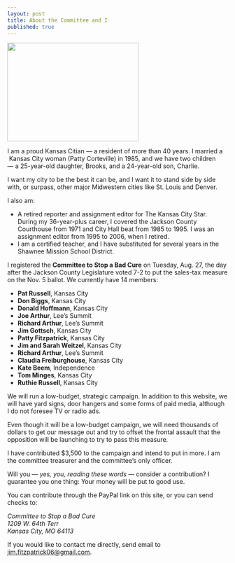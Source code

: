 ```yaml
---
layout: post
title: About the Committee and I
published: true
---
```


<img src="/v2/img/jimfitz.jpg" width="300" height="225" />

I am a proud Kansas Citian — a resident of more than 40 years. I married a  Kansas City woman (Patty Corteville) in 1985, and we have two children — a 25-year-old daughter, Brooks, and a 24-year-old son, Charlie.

I want my city to be the best it can be, and I want it to stand side by side with, or surpass, other major Midwestern cities like St. Louis and Denver.

I also am:

- A retired reporter and assignment editor for The Kansas City Star. During my 36-year-plus career, I covered the Jackson County Courthouse from 1971 and City Hall beat from 1985 to 1995. I was an assignment editor from 1995 to 2006, when I retired.
- I am a certified teacher, and I have substituted for several years in the Shawnee Mission School District.

I registered the **Committee to Stop a Bad Cure** on Tuesday, Aug. 27, the day after the Jackson County Legislature voted 7-2 to put the sales-tax measure on the Nov. 5 ballot. We currently have 14 members: 

- **Pat Russell**, Kansas City
- **Don Biggs**, Kansas City
- **Donald Hoffmann**, Kansas City
- **Joe Arthur**, Lee’s Summit
- **Richard Arthur**, Lee’s Summit
- **Jim Gottsch**, Kansas City
- **Patty Fitzpatrick**, Kansas City
- **Jim and Sarah Weitzel**, Kansas City
- **Richard Arthur**, Lee’s Summit
- **Claudia Freiburghouse**, Kansas City
- **Kate Beem**, Independence
- **Tom Minges**, Kansas City
- **Ruthie Russell**, Kansas City 

We will run a low-budget, strategic campaign. In addition to this website, we will have yard signs, door hangers and some forms of paid media, although I do not foresee TV or radio ads.

Even though it will be a low-budget campaign, we will need thousands of dollars to get our message out and try to offset the frontal assault that the opposition will be launching to try to pass this measure. 

I have contributed $3,500 to the campaign and intend to put in more. I am the committee treasurer and the committee’s only officer.

Will you — *yes, you, reading these words* — consider a contribution? I guarantee you one thing: Your money will be put to good use.

You can contribute through the PayPal link on this site, or you can send checks to:

<address>
Committee to Stop a Bad Cure<br/>
1209 W. 64th Terr<br/>
Kansas City, MO  64113<br/>
</address>

If you would like to contact me directly, send email to <a href="mailto: jim.fitzpatrick06@gmail.com">jim.fitzpatrick06@gmail.com</a>. 

